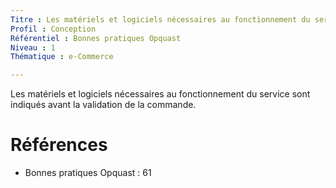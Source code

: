 ```yaml
---
Titre : Les matériels et logiciels nécessaires au fonctionnement du service sont indiqués avant la validation de la commande.
Profil : Conception
Référentiel : Bonnes pratiques Opquast
Niveau : 1
Thématique : e-Commerce

---
```

Les matériels et logiciels nécessaires au fonctionnement du service sont indiqués avant la validation de la commande.

# Références

*   Bonnes pratiques Opquast : 61
